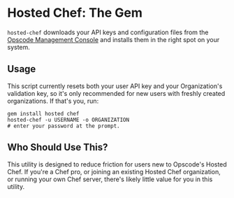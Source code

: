 # Hosted Chef: The Gem #

`hosted-chef` downloads your API keys and configuration files from the
[Opscode Management Console](https://manage.opscode.com) and installs
them in the right spot on your system.

## Usage ##
This script currently resets both your user API key and your
Organization's validation key, so it's only recommended for new users
with freshly created organizations. If that's you, run:

    gem install hosted chef
    hosted-chef -u USERNAME -o ORGANIZATION
    # enter your password at the prompt.

## Who Should Use This? ##
This utility is designed to reduce friction for users new to Opscode's
Hosted Chef. If you're a Chef pro, or joining an existing Hosted Chef
organization, or running your own Chef server, there's likely little
value for you in this utility.

